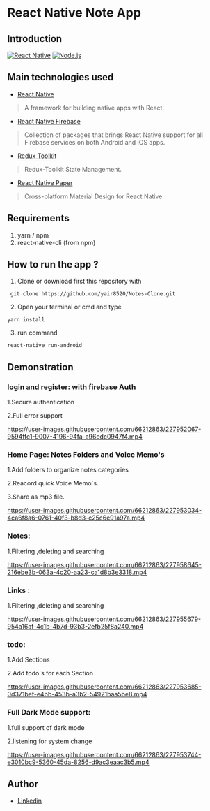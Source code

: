 # React Native Note App

## Introduction
[![React Native](https://img.shields.io/badge/React%20Native-0.70.6-blue.svg?style=rounded-square)](https://facebook.github.io/react-native/)
[![Node.js](https://img.shields.io/badge/Node.js-v.16.19.0-green.svg?style=rounded-square)](https://nodejs.org/)

## Main technologies used
- [React Native](https://github.com/facebook/react-native)
> A framework for building native apps with React.

- [React Native Firebase](https://rnfirebase.io/)
> Collection of packages that brings React Native support for all Firebase services on both Android and iOS apps.

- [Redux Toolkit](https://github.com/reduxjs/redux-toolkit)
> Redux-Toolkit State Management.

- [React Native Paper](https://github.com/callstack/react-native-paper)
> Cross-platform Material Design for React Native.



## Requirements
1. yarn / npm
2. react-native-cli (from npm)

## How to run the app ?
1. Clone or download first this repository with 
```
 git clone https://github.com/yair8520/Notes-Clone.git
```
2. Open your terminal or cmd and type
```
yarn install
```
3. run command
```
react-native run-android
```

## Demonstration

### login and register: with firebase Auth
1.Secure authentication 

2.Full error support

https://user-images.githubusercontent.com/66212863/227952067-9594ffc1-9007-4196-94fa-a96edc0947f4.mp4

### Home Page: Notes Folders and Voice Memo's

1.Add folders to organize notes categories

2.Reacord quick Voice Memo`s.

3.Share as mp3 file.

https://user-images.githubusercontent.com/66212863/227953034-4ca6f8a6-0761-40f3-b8d3-c25c6e91a97a.mp4


### Notes:
1.Filtering ,deleting and searching

https://user-images.githubusercontent.com/66212863/227958645-216ebe3b-063a-4c20-aa23-ca1d8b3e3318.mp4

### Links :

1.Filtering ,deleting and searching

https://user-images.githubusercontent.com/66212863/227955679-954a16af-4c1b-4b7d-93b3-2efb25f8a240.mp4


### todo:

1.Add Sections

2.Add todo`s for each Section

https://user-images.githubusercontent.com/66212863/227953685-0d371bef-e4bb-453b-a3b2-54921baa5be8.mp4


### Full Dark Mode support:

1.full support of dark mode

2.listening for system change 

https://user-images.githubusercontent.com/66212863/227953744-e3010bc9-5360-45da-8256-d9ac3eaac3b5.mp4


 
## Author
* [Linkedin](https://www.linkedin.com/in/yair-gabay-aba1b8207/)
